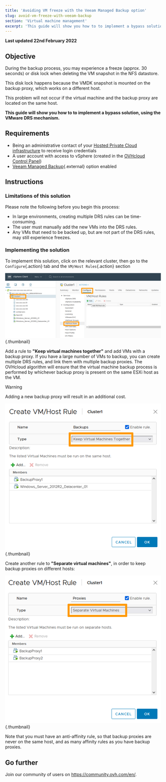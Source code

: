 ```yaml
---
title: 'Avoiding VM freeze with the Veeam Managed Backup option'
slug: avoid-vm-freeze-with-veeam-backup
section: 'Virtual machine management'
excerpt: 'This guide will show you how to to implement a bypass solution, using the VMware DRS mechanism'
---
```


**Last updated 22nd February 2022**

## Objective

During the backup process, you may experience a freeze (approx. 30 seconds) or disk lock when deleting the VM snapshot in the NFS datastore.

This disk lock happens because the VMDK snapshot is mounted on the backup proxy, which works on a different host.

This problem will not occur if the virtual machine and the backup proxy are located on the same host.

**This guide will show you how to to implement a bypass solution, using the VMware DRS mechanism.**

## Requirements

- Being an administrative contact of your [Hosted Private Cloud infrastructure](https://www.ovhcloud.com/en-ca/enterprise/products/hosted-private-cloud/) to receive login credentials
- A user account with access to vSphere (created in the [OVHcloud Control Panel](https://ca.ovh.com/auth/?action=gotomanager&from=https://www.ovh.com/ca/en/&ovhSubsidiary=ca))
- [Veeam Managed Backup](https://www.ovhcloud.com/en-ca/enterprise/products/hosted-private-cloud/veeam-backup-managed/){.external} option enabled

## Instructions

### Limitations of this solution

Please note the following before you begin this process:

- In large environments, creating multiple DRS rules can be time-consuming.
- The user must manually add the new VMs into the DRS rules.
- Any VMs that need to be backed up, but are not part of the DRS rules, may still experience freezes.

### Implementing the solution

To implement this solution, click on the relevant cluster, then go to the `Configure`{.action} tab and the `VM/Host Rules`{.action} section

![vSphere](images/en01add.png){.thumbnail}

Add a rule to **"Keep virtual machines together"** and add VMs with a backup proxy. If you have a large number of VMs to backup, you can create multiple DRS rules, and link them with multiple backup proxies. The OVHcloud algorithm will ensure that the virtual machine backup process is performed by whichever backup proxy is present on the same ESXi host as the VM.

> [!warning]
>
> Adding a new backup proxy will result in an additional cost.
>

![proxy](images/en02proxy.png){.thumbnail}

Create another rule to **"Separate virtual machines"**, in order to keep backup proxies on different hosts:

![proxy](images/en03proxy2.png){.thumbnail}

Note that you must have an anti-affinity rule, so that backup proxies are never on the same host, and as many affinity rules as you have backup proxies.

## Go further

Join our community of users on <https://community.ovh.com/en/>.